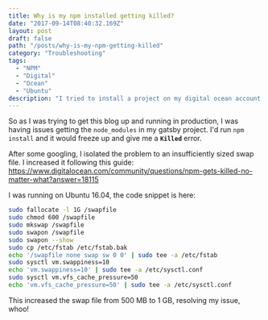 ```yaml
---
title: Why is my npm installed getting killed?
date: "2017-09-14T08:40:32.169Z"
layout: post
draft: false
path: "/posts/why-is-my-npm-getting-killed"
category: "Troubleshooting"
tags:
  - "NPM"
  - "Digital"
  - "Ocean"
  - "Ubuntu"
description: "I tried to install a project on my digital ocean account and it kept dying, this is why..."
---
```


So as I was trying to get this blog up and running in production, I was having issues getting the `node_modules` in my gatsby project. I'd run `npm install` and it would freeze up and give me a **`Killed`** error. 

After some googling, I isolated the problem to an insufficiently sized swap file. I increased it following this guide:
https://www.digitalocean.com/community/questions/npm-gets-killed-no-matter-what?answer=18115

I was running on Ubuntu 16.04, the code snippet is here:
~~~bash
sudo fallocate -l 1G /swapfile
sudo chmod 600 /swapfile
sudo mkswap /swapfile
sudo swapon /swapfile
sudo swapon --show
sudo cp /etc/fstab /etc/fstab.bak
echo '/swapfile none swap sw 0 0' | sudo tee -a /etc/fstab
sudo sysctl vm.swappiness=10
echo 'vm.swappiness=10' | sudo tee -a /etc/sysctl.conf
sudo sysctl vm.vfs_cache_pressure=50
echo 'vm.vfs_cache_pressure=50' | sudo tee -a /etc/sysctl.conf
~~~

This increased the swap file from 500 MB to 1 GB, resolving my issue, whoo!
